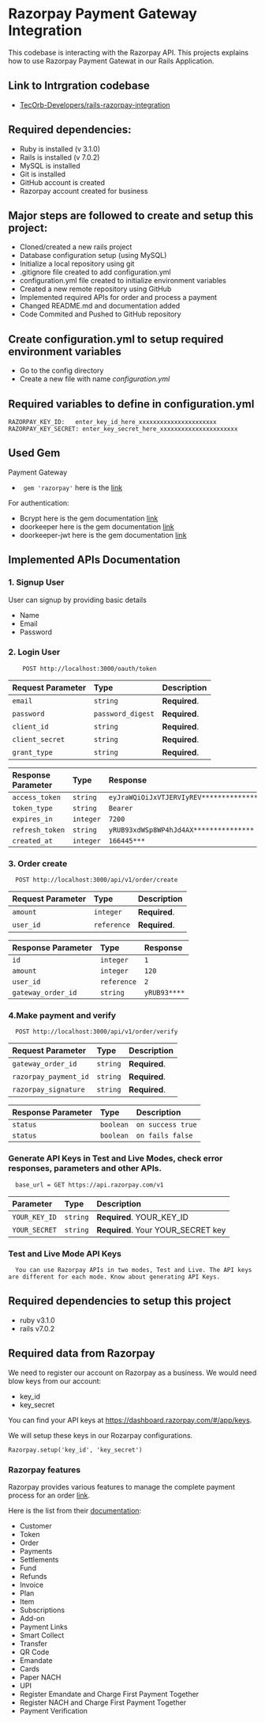 # Razorpay Payment Gateway Integration

This codebase is interacting with the Razorpay API. This projects explains how to use Razorpay Payment Gatewat in our Rails Application.

## Link to Intrgration codebase
- [TecOrb-Developers/rails-razorpay-integration](https://github.com/TecOrb-Developers/rails-razorpay-integration)

## Required dependencies:

- Ruby is installed (v 3.1.0)
- Rails is installed (v 7.0.2)
- MySQL is installed
- Git is installed
- GitHub account is created
- Razorpay account created for business

## Major steps are followed to create and setup this project:
- Cloned/created a new rails project
- Database configuration setup (using MySQL)
- Initialize a local repository using git
- .gitignore file created to add configuration.yml
- configuration.yml file created to initialize environment variables
- Created a new remote repository using GitHub
- Implemented required APIs for order and process a payment
- Changed README.md and documentation added
- Code Commited and Pushed to GitHub repository

## Create configuration.yml to setup required environment variables
* Go to the config directory
* Create a new file with name *configuration.yml*

## Required variables to define in configuration.yml
````
RAZORPAY_KEY_ID:   enter_key_id_here_xxxxxxxxxxxxxxxxxxxxxx
RAZORPAY_KEY_SECRET: enter_key_secret_here_xxxxxxxxxxxxxxxxxxxxxx
````

## Used Gem
Payment Gateway
- ` gem 'razorpay'` here is the [link](https://github.com/razorpay/razorpay-ruby)

For authentication:
- Bcrypt here is the gem documentation [link](https://github.com/bcrypt-ruby/bcrypt-ruby)
- doorkeeper here is the gem documentation [link](https://github.com/doorkeeper-gem/doorkeeper)
- doorkeeper-jwt here is the gem documentation [link](https://github.com/doorkeeper-gem/doorkeeper-jwt)


## Implemented APIs Documentation

### 1. Signup User
User can signup by providing basic details
- Name
- Email 
- Password

### 2. Login User


```http
    POST http://localhost:3000/oauth/token
```

| Request Parameter | Type     | Description                |
| :-------- | :------- | :------------------------- |
| `email` | `string` | **Required**.  |
| `password` | `password_digest` | **Required**. |
| `client_id` | `string` | **Required**. |
| `client_secret` | `string` | **Required**. |
| `grant_type` | `string` | **Required**.  |


| Response Parameter | Type     | Response                |
| :-------- | :------- | :------------------------- |
| `access_token` | `string` | `eyJraWQiOiJxVTJERVIyREV***************`  |
| `token_type` | `string` | `Bearer` |
| `expires_in` | `integer` | `7200` |
| `refresh_token` | `string` | `yRUB93xdWSp8WP4hJd4AX***************` |
| `created_at` | `integer` | `166445***`  |



### 3. Order create
```http
  POST http://localhost:3000/api/v1/order/create
 ```

| Request Parameter | Type     | Description                |
| :-------- | :------- | :------------------------- |
| `amount` | `integer` | **Required**.  |
| `user_id` | `reference` | **Required**. |


| Response Parameter | Type     | Response                |
| :-------- | :------- | :------------------------- |
| `id` | `integer` | `1`  |
| `amount` | `integer` | `120` |
| `user_id` | `reference` | `2` |
| `gateway_order_id` | `string` | `yRUB93****` |



### 4.Make payment and verify
```http
  POST http://localhost:3000/api/v1/order/verify
 ```

| Request Parameter | Type     | Description                |
| :-------- | :------- | :------------------------- |
| `gateway_order_id` | `string` | **Required**.  |
| `razorpay_payment_id` | `string` | **Required**.  |
| `razorpay_signature` | `string` | **Required**.  |

| Response Parameter | Type     | Description                |
| :-------- | :------- | :------------------------- |
| `status` | `boolean` |  `on success true` |
| `status` | `boolean` |  `on fails false` |



### Generate API Keys in Test and Live Modes, check error responses, parameters and other APIs.

```http
  base_url = GET https://api.razorpay.com/v1
```

| Parameter | Type     | Description                |
| :-------- | :------- | :------------------------- |
| `YOUR_KEY_ID` | `string` | **Required**. YOUR_KEY_ID |
| `YOUR_SECRET` | `string` | **Required**. Your YOUR_SECRET key |

### Test and Live Mode API Keys

```http
  You can use Razorpay APIs in two modes, Test and Live. The API keys are different for each mode. Know about generating API Keys.
```

## Required dependencies to setup this project

- ruby v3.1.0
- rails v7.0.2

## Required data from Razorpay
We need to register our account on Razorpay as a business. We would need blow keys from our account:
- key_id
- key_secret

You can find your API keys at https://dashboard.razorpay.com/#/app/keys.

We will setup these keys in our Rozarpay configurations.
```http
Razorpay.setup('key_id', 'key_secret')
```
### Razorpay features
Razorpay provides various features to manage the complete payment process for an order [link](https://razorpay.com/docs/api/basics).

Here is the list from their [documentation](https://github.com/razorpay/razorpay-ruby):
- Customer
- Token
- Order
- Payments
- Settlements
- Fund
- Refunds
- Invoice
- Plan
- Item
- Subscriptions
- Add-on
- Payment Links
- Smart Collect
- Transfer
- QR Code
- Emandate
- Cards
- Paper NACH
- UPI
- Register Emandate and Charge First Payment Together
- Register NACH and Charge First Payment Together
- Payment Verification
